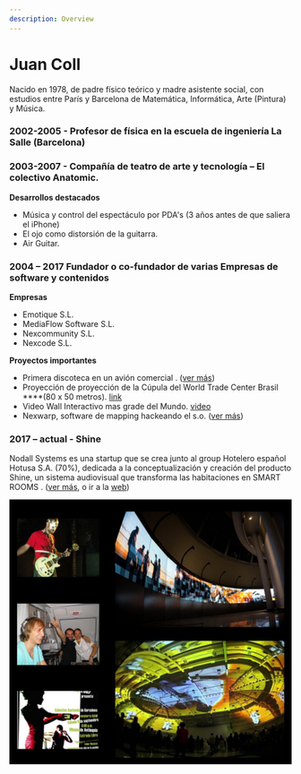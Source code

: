 ```yaml
---
description: Overview
---
```


# Juan Coll

Nacido en 1978, de padre físico teórico y madre asistente social, con estudios entre París y Barcelona de Matemática, Informática, Arte \(Pintura\) y Música. ​

### 2002-2005 - Profesor de física en la escuela de ingeniería La Salle \(Barcelona\)​

### **2003-2007** - Compañía de teatro de arte y tecnología – El colectivo Anatomic.

**Desarrollos destacados**

* Música y control del espectáculo por PDA's \(3 años antes de que saliera el iPhone\)
* El ojo como distorsión de la guitarra.
* Air Guitar.

### **2004 – 2017** Fundador o co-fundador de varias Empresas de software y contenidos

**Empresas**

* Emotique S.L. 
* MediaFlow Software S.L.
* Nexcommunity S.L.
* Nexcode S.L.

**Proyectos importantes**

*  Primera discoteca en un avión comercial . \([ver más](timeline/emotique-s.l./david-guetta.md)\)
*  Proyección de proyección de la Cúpula del World Trade Center Brasil ****\(80 x 50 metros\). [link](https://www.youtube.com/watch?v=rlVgLma0hws)
*  Video Wall Interactivo mas grade del Mundo. [video](https://vimeo.com/291501766) 
*  Nexwarp, software de mapping hackeando el s.o. \([ver más](programming/nexwarp.md)\)

### **2017 –  actual** - Shine

Nodall Systems es una startup que se crea junto al group Hotelero español Hotusa S.A. \(70%\),  dedicada a la conceptualización y creación del producto Shine, un sistema audiovisual que transforma las habitaciones en SMART ROOMS . \([ver más](timeline/nodall-systems-hotusa.md), o ir a la [web](http://www.shinesmartroom.com/)\)

![](.gitbook/assets/anotacion-2020-06-29-135258.jpg)





